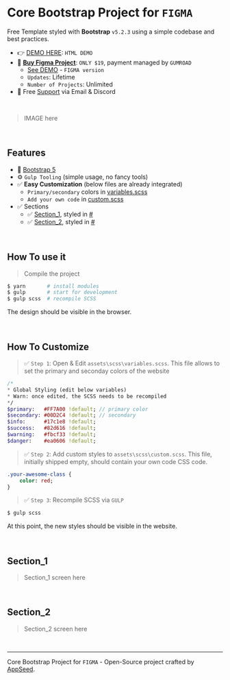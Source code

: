 # Core Bootstrap Project for `FIGMA`

Free Template styled with **Bootstrap** `v5.2.3` using a simple codebase and best practices.

- 👉 [DEMO HERE](#): `HTML DEMO`
- 🛒 **[Buy Figma Project](#)**: `ONLY $19`, payment managed by `GUMROAD` 
  - [See DEMO](#) - `FIGMA version`
  - `Updates`: Lifetime
  - `Number of Projects`: Unlimited
- 🚀 Free [Support](https://appseed.us/support/) via Email & Discord

<br />

> IMAGE here

<br />

## Features

- 🚀 [Bootstrap 5](https://www.admin-dashboards.com/bootstrap-5-templates/) 
- ⚙️ `Gulp Tooling` (simple usage, no fancy tools)
- ✅ **Easy Customization** (below files are already integrated)
  - `Primary/secondary` colors in [variables.scss](#)
  - `Add your own code` in [custom.scss](#)
- ✅ Sections
  - ✅ [Section_1](#), styled in [#](#)
  - ✅ [Section_2](#), styled in [#](#)

<br />

## How To use it

> Compile the project

```bash
$ yarn       # install modules
$ gulp       # start for development
$ gulp scss  # recompile SCSS
```

The design should be visible in the browser.

<br />

## How To Customize 

> ✅ `Step 1`: Open & Edit `assets\scss\variables.scss`. This file allows to set the primary and seconday colors of the website

```sass
/*
* Global Styling (edit below variables) 
* Warn: once edited, the SCSS needs to be recompiled
*/
$primary:   #FF7A00 !default; // primary color
$secondary: #00D2C4 !default; // secondary
$info:      #17c1e8 !default; 
$success:   #82d616 !default;
$warning:   #fbcf33 !default;
$danger:    #ea0606 !default;
```

> ✅ `Step 2`: Add custom styles to `assets\scss\custom.scss`. This file, initially shipped empty, should contain your own code CSS code.

```sass
.your-awesome-class {
    color: red;
}
```

> ✅ `Step 3`: Recompile SCSS via `GULP`

```bash
$ gulp scss
```

At this point, the new styles should be visible in the website.

<br />

## Section_1

> Section_1 screen here

<br />

## Section_2

> Section_2 screen here

<br />

--- 
Core Bootstrap Project for `FIGMA` - Open-Source project crafted by [AppSeed](https://appseed.us/).

